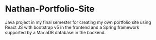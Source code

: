 # Nathan-Portfolio-Site
Java project in my final semester for creating my own portfolio site using React JS with bootstrap v5 in the frontend and a Spring framework supported by a MariaDB database in the backend.

